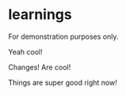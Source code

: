 # learnings
For demonstration purposes only.

Yeah cool!

Changes! Are cool!

Things are super good right now!
